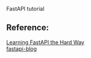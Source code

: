 FastAPI tutorial

## Reference:
[Learning FastAPI the Hard Way](https://www.fastapitutorial.com/blog/fastapi-course/)
<br>
[fastapi-blog](https://github.com/sourabhsinha396/fastapi-blog)



